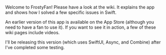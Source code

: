 Welcome to FrostyFan! Please have a look at the wiki. It explains the app and shows how I solved a few specific issues in Swift.

An earlier version of this app is available on the App Store (although you need to have a fan to use it). If you want to see it in action, a few of these wiki pages include videos.

I'll be releasing this version (which uses SwiftUI, Async, and Combine) after I've completed some testing.
